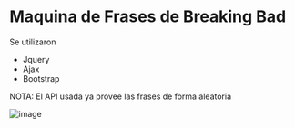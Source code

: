 # Maquina de Frases de Breaking Bad

Se utilizaron
- Jquery
- Ajax
- Bootstrap

NOTA: El API usada ya provee las frases de forma aleatoria

![image](https://user-images.githubusercontent.com/108234872/219958836-cb7ff906-b180-4231-b361-af8c6144ca7b.png)

